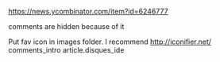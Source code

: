 https://news.ycombinator.com/item?id=6246777

comments are hidden because of it

Put fav icon in images folder. I recommend http://iconifier.net/
comments_intro
article.disques_ide

## <title>

Search is part of main navigation so that you search from anywhere

The title tag shows the article title followed by a '-' and site title, for example, 'How to revert Git history - Random Thoughts'. 

Sites like [Coding Horror](http://www.codinghorror.com/) show first the site title and then article title. There is a problem in this approach.  When you open too many tabs, browser delimits tab's title from the end so only the beginning portion of the `<title>` stays visible. Now if the user has opened several tabs from your blog, all will show "Random Thoughts" title. User will have to click on each tab to see what each is about. But if you put the article title before the site title, article title will stay visible, even if tabs width have been narrowed down. User will have less difficultly in identifying the tab from your site he is after. 

Putting site title before the article title increases your site title visibility. But this can be achieved by putting site title on every page and having a distinct fav icon.

## Modified

Prints string

## toc

on left. Content id

## tags

Superscript, live filter

Shows next and previous article with title
